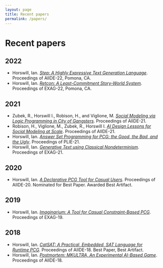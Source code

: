 ```yaml
---
layout: page
title: Recent papers
permalink: /papers/
---
```


# Recent papers

## 2022
- Horswill, Ian.  *[Step: A Highly Expressive Text Generation Language](Papers/AIIDE-22-Step.pdf)*. Proceedings of AIIDE-22, Pomona, CA.
- Horswill, Ian.  *[Retcon: A Least-Commitment Story-World System](Papers/EXAG-22-Retcon.pdf)*. Proceedings of EXAG-22, Pomona, CA.

## 2021
- Zubek, R., Horswill I., Robison, H., and Viglione, M. *[Social Modeling via Logic Programming in City of Gangsters](Papers/AIIDE-21-CoG.pdf)*.  Proceedings of AIIDE-21.
- Robison, H., Viglione, M., Zubek, R., Horswill I. *[AI Design Lessons for Social Modeling at Scale](Papers/AIIDE-21-CoG.pdf)*.  Proceedings of AIIDE-21.
- Horswill, Ian.  *[Answer Set Programming for PCG: the Good, the Bad, and the Ugly](Papers/plie21-asp-critique.pdf)*.  Proceedings of PLIE-21.
- Horswill, Ian. *[Generative Text using Classical Nondeterminism](Papers/EXAG-21-Step.pdf)*.  Proceedings of EXAG-21.

## 2020
- Horswill, Ian.  *[A Declarative PCG Tool for Casual Users](Papers/AIIDE-20-Imaginarium.pdf)*.  Proceedings of AIIDE-20.  Nominated for Best Paper.  Awarded Best Artifact.

## 2019
- Horswill, Ian. *[Imaginarium: A Tool for Casual Constraint-Based PCG](Papers/EXAG-19-Imaginarium.pdf)*.  Proceedings of EXAG-19.

## 2018
- Horswill, Ian. *[CatSAT: A Practical, Embedded, SAT Language for Runtime PCG](Papers/AIIDE-18-CatSAT.pdf)*.  Proceedings of AIIDE-18.  Best Paper, Best Artifact.
- Horswill, Ian. *[Postmortem: MKULTRA, An Experimental AI-Based Game](Papers/AIIDE-18-MKULTRA.pdf)*.  Proceedings of AIIDE-18.
